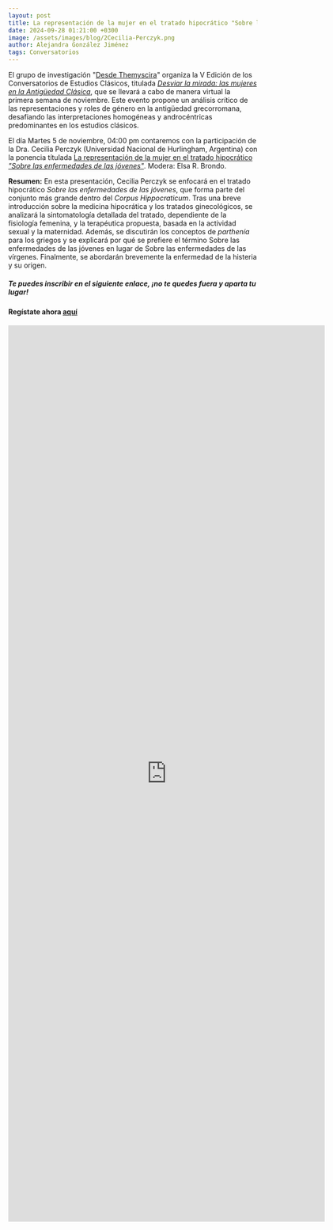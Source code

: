 ```yaml
---
layout: post
title: La representación de la mujer en el tratado hipocrático "Sobre las enfermedades de las jóvenes
date: 2024-09-28 01:21:00 +0300
image: /assets/images/blog/2Cecilia-Perczyk.png
author: Alejandra González Jiménez
tags: Conversatorios
---
```


El grupo de investigación "[Desde Themyscira](https://desdethemysciraffyl.mx/)" organiza la V Edición de los Conversatorios de Estudios Clásicos, titulada *<a href="/desdethemyscira.github.io/assets/images/blog/Desviar-la-mirada.pdf" target="_blank">Desviar la mirada: las mujeres en la Antigüedad Clásica</a>*, que se llevará a cabo de manera virtual la primera semana de noviembre. Este evento propone un análisis crítico de las representaciones y roles de género en la antigüedad grecorromana, desafiando las interpretaciones homogéneas y androcéntricas predominantes en los estudios clásicos.


El día Martes 5 de noviembre, 04:00 pm contaremos con la participación de la Dra. Cecilia Perczyk (Universidad Nacional de Hurlingham, Argentina) con la ponencia títulada <a href="/desdethemyscira.github.io/assets/images/blog/Cecilia-Perczyk.png" target="_blank">La representación de la mujer en el tratado hipocrático *"Sobre las enfermedades de las jóvenes"*</a>. Modera: Elsa R. Brondo.

**Resumen:**
En esta presentación, Cecilia Perczyk se enfocará en el tratado hipocrático _Sobre las enfermedades de las jóvenes_, que forma parte del conjunto más grande dentro del _Corpus Hippocraticum_. Tras una breve introducción sobre la medicina hipocrática y los tratados ginecológicos, se analizará la sintomatología detallada del tratado, dependiente de la fisiología femenina, y la terapéutica propuesta, basada en la actividad sexual y la maternidad. Además, se discutirán los conceptos de _parthenía_ para los griegos y se explicará por qué se prefiere el término Sobre las enfermedades de las jóvenes en lugar de Sobre las enfermedades de las vírgenes. Finalmente, se abordarán brevemente la enfermedad de la histeria y su origen.

##### **Te puedes inscribir en el siguiente enlace, ¡no te quedes fuera y aparta tu lugar!**

#### Regístate ahora [aquí](https://forms.gle/8QevoKEmFCATkktA7)

<iframe src="https://docs.google.com/forms/d/e/1FAIpQLSc8zPluCqplV-_EBSLQktSx5j4RE9oX4F7o6Q1cFtz87LS93g/viewform?embedded=true" width="640" height="1812" frameborder="0" marginheight="0" marginwidth="0">Cargando…</iframe>

